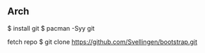 ## Arch
$ install git
$ pacman -Syy git

fetch repo
$ git clone https://github.com/Svellingen/bootstrap.git


